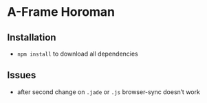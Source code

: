 # A-Frame Horoman

## Installation

- `npm install` to download all dependencies

## Issues

- after second change on `.jade` or `.js` browser-sync doesn’t work
